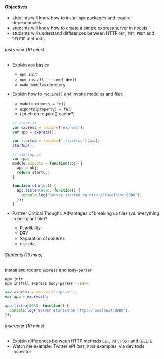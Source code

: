#### Objectives

* students will know how to install `npm` packages and require dependancies
* students will know how to create a simple express server in nodejs
* students will understand differences between HTTP `GET`, `PUT`, `POST` and `DELETE` methods

###### Instructor (10 mins)
* Explain `npm` basics
  * `npm init`
  * `npm install (--save[-dev])`
  * `node_modules` directory

* Explain how to `require()` and invoke modules and files
  * `module.exports = fn()`
  * `exports[property] = fn()`
  * (touch on require() cache?)

  ```js
  // index.js
  var express = require('express');
  var app = express();

  var startup = require('./startup')(app);
  startup();

  // startup.js
  var app;
  module.exports = function(obj) {
    app = obj;
    return startup;
  }

  function startup() {
    app.listen(8080, function() {
      console.log('Server started on http://localhost:8080');
    });
  }
  ```

* Partner Critical Thought: Advantages of breaking up files (vs. everything in one giant file)?
  * Readibility
  * DRY
  * Separation of conerns
  * etc. etc.

###### Students (15 mins)
Install and require `express` and `body-parser`
```bash
npm init
npm install express body-parser --save
```

```js
var express = require('express');
var app = express();

app.listen(8080, function() {
  console.log('Server started on http://localhost:8080');
});
```

###### Instructor (10 mins)
* Explain differences between HTTP methods `GET`, `PUT`, `POST` and `DELETE`
* Watch me example: Twitter API (`GET`, `POST` examples) via dev tools inspector